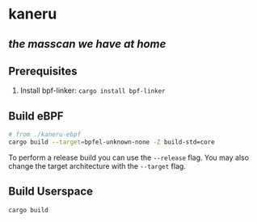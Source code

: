 # kaneru

## *the masscan we have at home* 

## Prerequisites

1. Install bpf-linker: `cargo install bpf-linker`

## Build eBPF

```bash
# from ./kaneru-ebpf
cargo build --target=bpfel-unknown-none -Z build-std=core
```

To perform a release build you can use the `--release` flag.
You may also change the target architecture with the `--target` flag.

## Build Userspace

```bash
cargo build
```
